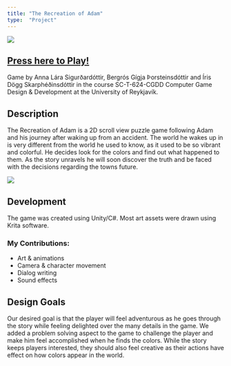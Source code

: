 ```yaml
---
title: "The Recreation of Adam"
type:  "Project"
---
```


![](https://i.imgur.com/kqcoUzD.gif)

## [Press here to Play!](https://onehitwonders.itch.io/the-recreation-of-adam)

Game by Anna Lára Sigurðardóttir, Bergrós Gígja Þorsteinsdóttir and Íris Dögg Skarphéðinsdóttir in the course SC-T-624-CGDD Computer Game Design & Development at the University of Reykjavík.

## Description
The Recreation of Adam is a 2D scroll view puzzle game following Adam and his journey after waking up from an accident. The world he wakes up in is very different from the world he used to know, as it used to be so vibrant and colorful. He decides look for the colors and find out what happened to them. As the story unravels he will soon discover the truth and be faced with the decisions regarding the towns future.

![](https://i.imgur.com/w4mz37S.gif)

## Development
The game was created using Unity/C#. Most art assets were drawn using Krita software.

### My Contributions:
* Art & animations
* Camera & character movement
* Dialog writing
* Sound effects

## Design Goals
Our desired goal is that the player will feel adventurous as he goes through the story while feeling delighted over the many details in the game. We added a problem solving aspect to the game to challenge the player and make him feel accomplished when he finds the colors. While the story keeps players interested, they should also feel creative as their actions have effect on how colors appear in the world.
